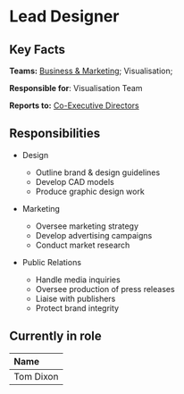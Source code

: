 # Lead Designer

## Key Facts

**Teams:** [Business & Marketing](./); Visualisation;

**Responsible for**: Visualisation Team

**Reports to:** [Co-Executive Directors]()

## Responsibilities

* Design

  * Outline brand & design guidelines
  * Develop CAD models
  * Produce graphic design work

* Marketing

  * Oversee marketing strategy
  * Develop advertising campaigns
  * Conduct market research

* Public Relations
  * Handle media inquiries
  * Oversee production of press releases
  * Liaise with publishers
  * Protect brand integrity

## Currently in role

| Name |
| :--- |
| Tom Dixon |



